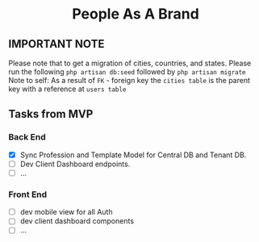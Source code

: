 <h1 align="center">People As A Brand</h1>
<h2><strong>IMPORTANT NOTE</strong></h2>
Please note that to get a migration of cities, countries, and states.
Please run the following
<code>php artisan db:seed</code> followed by <code>php artisan migrate</code>
Note to self: As a result of <code>FK</code> - foreign key the <code>cities table</code> is the parent key with a reference at <code>users table</code><br/>

## Tasks from MVP

### Back End
- [x] Sync Profession and Template Model for Central DB and Tenant DB.
- [ ] Dev Client Dashboard endpoints.
- [ ] ...

### Front End
- [ ] dev mobile view for all Auth
- [ ] dev client dashboard components
- [ ] ...
